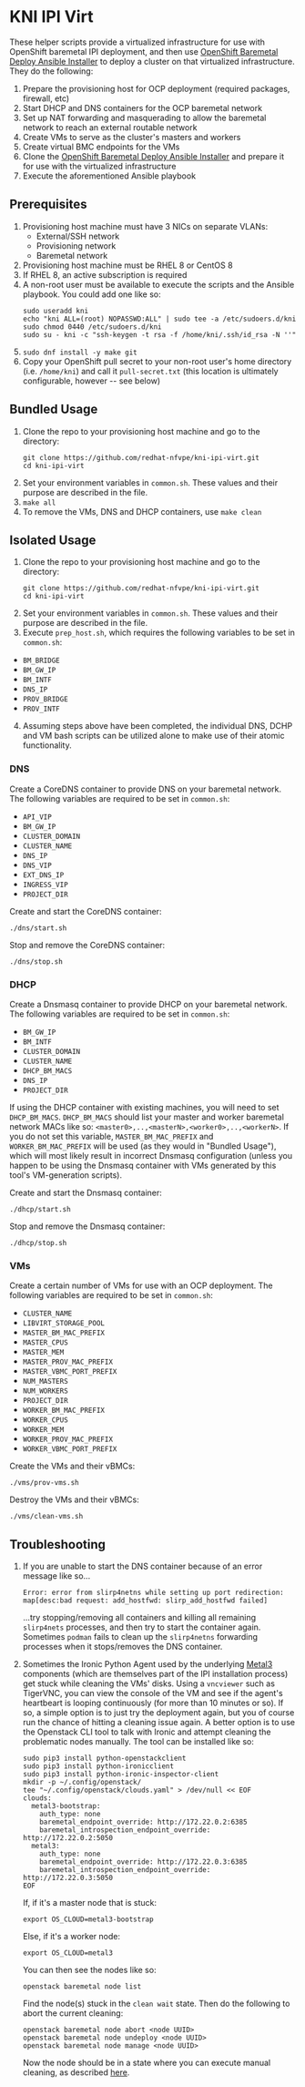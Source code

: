 # KNI IPI Virt

These helper scripts provide a virtualized infrastructure for use with OpenShift baremetal IPI deployment, and then use [OpenShift Baremetal Deploy Ansible Installer](https://github.com/openshift-kni/baremetal-deploy/tree/master/ansible-ipi-install) to deploy a cluster on that virtualized infrastructure.  They do the following:

1. Prepare the provisioning host for OCP deployment (required packages, firewall, etc)
2. Start DHCP and DNS containers for the OCP baremetal network
3. Set up NAT forwarding and masquerading to allow the baremetal network to reach an external routable network
4. Create VMs to serve as the cluster's masters and workers
5. Create virtual BMC endpoints for the VMs
6. Clone the [OpenShift Baremetal Deploy Ansible Installer](https://github.com/openshift-kni/baremetal-deploy/tree/master/ansible-ipi-install) and prepare it for use with the virtualized infrastructure
7. Execute the aforementioned Ansible playbook

## Prerequisites

1. Provisioning host machine must have 3 NICs on separate VLANs: 
   - External/SSH network
   - Provisioning network
   - Baremetal network
2. Provisioning host machine must be RHEL 8 or CentOS 8
3. If RHEL 8, an active subscription is required
4. A non-root user must be available to execute the scripts and the Ansible playbook.  You could add one like so:
    ```
    sudo useradd kni
    echo "kni ALL=(root) NOPASSWD:ALL" | sudo tee -a /etc/sudoers.d/kni
    sudo chmod 0440 /etc/sudoers.d/kni
    sudo su - kni -c "ssh-keygen -t rsa -f /home/kni/.ssh/id_rsa -N ''"
    ```
5. `sudo dnf install -y make git`
6. Copy your OpenShift pull secret to your non-root user's home directory (i.e. `/home/kni`) and call it `pull-secret.txt` (this location is ultimately configurable, however -- see below)

## Bundled Usage

1. Clone the repo to your provisioning host machine and go to the directory:
    ```
    git clone https://github.com/redhat-nfvpe/kni-ipi-virt.git
    cd kni-ipi-virt
    ```
2. Set your environment variables in `common.sh`.  These values and their purpose are described in the file.
3. `make all`
4. To remove the VMs, DNS and DHCP containers, use `make clean`

## Isolated Usage

1. Clone the repo to your provisioning host machine and go to the directory:
    ```
    git clone https://github.com/redhat-nfvpe/kni-ipi-virt.git
    cd kni-ipi-virt
    ```
2. Set your environment variables in `common.sh`.  These values and their purpose are described in the file.
3. Execute `prep_host.sh`, which requires the following variables to be set in `common.sh`:

- `BM_BRIDGE`
- `BM_GW_IP`
- `BM_INTF`
- `DNS_IP`
- `PROV_BRIDGE`
- `PROV_INTF`

4. Assuming steps above have been completed, the individual DNS, DCHP and VM bash scripts can be utilized alone to make use of their atomic functionality.

### DNS

Create a CoreDNS container to provide DNS on your baremetal network.  The following variables are required to be set in `common.sh`:

- `API_VIP`
- `BM_GW_IP`
- `CLUSTER_DOMAIN`
- `CLUSTER_NAME`
- `DNS_IP`
- `DNS_VIP`
- `EXT_DNS_IP`
- `INGRESS_VIP`
- `PROJECT_DIR`

Create and start the CoreDNS container:

`./dns/start.sh`

Stop and remove the CoreDNS container:

`./dns/stop.sh`

### DHCP

Create a Dnsmasq container to provide DHCP on your baremetal network.  The following variables are required to be set in `common.sh`:

- `BM_GW_IP`
- `BM_INTF`
- `CLUSTER_DOMAIN`
- `CLUSTER_NAME`
- `DHCP_BM_MACS`
- `DNS_IP`
- `PROJECT_DIR`

If using the DHCP container with existing machines, you will need to set `DHCP_BM_MACS`.  `DHCP_BM_MACS` should list your master and worker baremetal network MACs like so: `<master0>,..,<masterN>,<worker0>,..,<workerN>`.  If you do not set this variable, `MASTER_BM_MAC_PREFIX` and `WORKER_BM_MAC_PREFIX` will be used (as they would in "Bundled Usage"), which will most likely result in incorrect Dnsmasq configuration (unless you happen to be using the Dnsmasq container with VMs generated by this tool's VM-generation scripts).

Create and start the Dnsmasq container:

`./dhcp/start.sh`

Stop and remove the Dnsmasq container:

`./dhcp/stop.sh`

### VMs

Create a certain number of VMs for use with an OCP deployment.  The following variables are required to be set in `common.sh`:

- `CLUSTER_NAME`
- `LIBVIRT_STORAGE_POOL`
- `MASTER_BM_MAC_PREFIX`
- `MASTER_CPUS`
- `MASTER_MEM`
- `MASTER_PROV_MAC_PREFIX`
- `MASTER_VBMC_PORT_PREFIX`
- `NUM_MASTERS`
- `NUM_WORKERS`
- `PROJECT_DIR`
- `WORKER_BM_MAC_PREFIX`
- `WORKER_CPUS`
- `WORKER_MEM`
- `WORKER_PROV_MAC_PREFIX`
- `WORKER_VBMC_PORT_PREFIX`

Create the VMs and their vBMCs:

`./vms/prov-vms.sh`

Destroy the VMs and their vBMCs:

`./vms/clean-vms.sh`

## Troubleshooting

1. If you are unable to start the DNS container because of an error message like so...
   
   `Error: error from slirp4netns while setting up port redirection: map[desc:bad request: add_hostfwd: slirp_add_hostfwd failed]`

   ...try stopping/removing all containers and killing all remaining `slirp4nets` processes, and then try to start the container again.  Sometimes `podman` fails to clean up the `slirp4netns` forwarding processes when it stops/removes the DNS container. 

2. Sometimes the Ironic Python Agent used by the underlying [Metal3](https://github.com/metal3-io) components (which are themselves part of the IPI installation process) get stuck while cleaning the VMs' disks.  Using a `vncviewer` such as TigerVNC, you can view the console of the VM and see if the agent's heartbeart is looping continuously (for more than 10 minutes or so).  If so, a simple option is to just try the deployment again, but you of course run the chance of hitting a cleaning issue again.  A better option is to use the Openstack CLI tool to talk with Ironic and attempt cleaning the problematic nodes manually.  The tool can be installed like so:
   
   ```
   sudo pip3 install python-openstackclient
   sudo pip3 install python-ironicclient
   sudo pip3 install python-ironic-inspector-client
   mkdir -p ~/.config/openstack/
   tee "~/.config/openstack/clouds.yaml" > /dev/null << EOF
   clouds:
     metal3-bootstrap:
       auth_type: none
       baremetal_endpoint_override: http://172.22.0.2:6385  
       baremetal_introspection_endpoint_override: http://172.22.0.2:5050
     metal3:                                                            
       auth_type: none                                                  
       baremetal_endpoint_override: http://172.22.0.3:6385              
       baremetal_introspection_endpoint_override: http://172.22.0.3:5050
   EOF
   ```

   If, if it's a master node that is stuck:

   `export OS_CLOUD=metal3-bootstrap`

   Else, if it's a worker node:

   `export OS_CLOUD=metal3`

   You can then see the nodes like so:

   `openstack baremetal node list`

   Find the node(s) stuck in the `clean wait` state.  Then do the following to abort the current cleaning:

   ```
   openstack baremetal node abort <node UUID>
   openstack baremetal node undeploy <node UUID>
   openstack baremetal node manage <node UUID>
   ```

   Now the node should be in a state where you can execute manual cleaning, as described [here](https://docs.openstack.org/ironic/queens/admin/cleaning.html#starting-manual-cleaning-via-openstack-baremetal-cli).
